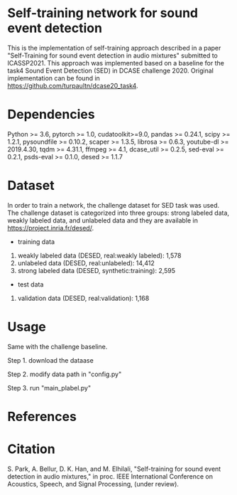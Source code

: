 # Self-training network for sound event detection
This is the implementation of self-training approach described in a paper "Self-Training for sound event detection in audio mixtures" submitted to ICASSP2021.
This approach was implemented based on a baseline for the task4 Sound Event Detection (SED) in DCASE challenge 2020.
Original implementation can be found in https://github.com/turpaultn/dcase20_task4.

# Dependencies
Python >= 3.6, pytorch >= 1.0, cudatoolkit>=9.0, pandas >= 0.24.1, scipy >= 1.2.1, pysoundfile >= 0.10.2, scaper >= 1.3.5, librosa >= 0.6.3, youtube-dl >= 2019.4.30, tqdm >= 4.31.1, ffmpeg >= 4.1, dcase_util >= 0.2.5, sed-eval >= 0.2.1, psds-eval >= 0.1.0, desed >= 1.1.7

# Dataset
In order to train a network, the challenge dataset for SED task was used.
The challenge dataset is categorized into three groups: strong labeled data, weakly labeled data, and unlabeled data and they are available in https://project.inria.fr/desed/.

- training data
 1) weakly labeled data (DESED, real:weakly labeled): 1,578
 2) unlabeled data (DESED, real:unlabeled): 14,412
 3) strong labeled data (DESED, synthetic:training): 2,595
 
- test data
 1) validation data (DESED, real:validation): 1,168

# Usage
Same with the challenge baseline.

Step 1. download the dataase

Step 2. modify data path in "config.py"

Step 3. run "main_plabel.py"

# References


# Citation
S. Park, A. Bellur, D. K. Han, and M. Elhilali, "Self-training for sound event detection in audio mixtures," in proc. IEEE International Conference on Acoustics, Speech, and Signal Processing, (under review).
